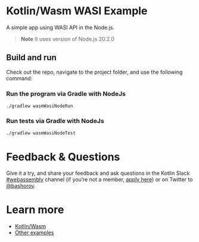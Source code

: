 # Kotlin/Wasm WASI Example

A simple app using WASI API in the Node.js.

> **Note**
> It uses version of Node.js 20.2.0

## Build and run

Check out the repo, navigate to the project folder, and use the following command:

### Run the program via Gradle with NodeJs

`./gradlew wasmWasiNodeRun`

### Run tests via Gradle with NodeJs

`./gradlew wasmWasiNodeTest`

# Feedback & Questions

Give it a try, and share your feedback and ask questions in the Kotlin Slack [#webassembly](https://slack-chats.kotlinlang.org/c/webassembly) channel (if you’re not a member, [apply here](https://kotl.in/slack)) or on Twitter to [@bashorov](https://twitter.com/bashorov).

# Learn more

* [Kotlin/Wasm](https://kotl.in/wasm/)
* [Other examples](../../../#examples)